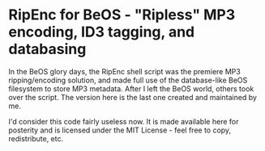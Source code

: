 # RipEnc for BeOS - "Ripless" MP3 encoding, ID3 tagging, and databasing

In the BeOS glory days, the RipEnc shell script was the premiere MP3 ripping/encoding solution, and made full use of the database-like BeOS filesystem to store MP3 metadata. After I left the BeOS world, others took over the script. The version here is the last one created and maintained by me.

I'd consider this code fairly useless now. It is made available here for posterity and is licensed under the MIT License - feel free to copy, redistribute, etc.
